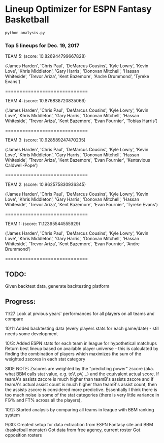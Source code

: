 # Lineup Optimizer for ESPN Fantasy Basketball

```r
python analysis.py
```

### Top 5 lineups for Dec. 19, 2017

TEAM 5:  (score: 10.826944799667828)

('James Harden', 'Chris Paul', 'DeMarcus Cousins', 'Kyle Lowry', 'Kevin Love', 'Khris Middleton', 'Gary Harris', 'Donovan Mitchell', 'Hassan Whiteside', 'Trevor Ariza', 'Kent Bazemore', 'Andre Drummond', 'Tyreke Evans')

=============================


TEAM 4:  (score: 10.876838720835066)

('James Harden', 'Chris Paul', 'DeMarcus Cousins', 'Kyle Lowry', 'Kevin Love', 'Khris Middleton', 'Gary Harris', 'Donovan Mitchell', 'Hassan Whiteside', 'Trevor Ariza', 'Kent Bazemore', 'Evan Fournier', 'Tobias Harris')

=============================


TEAM 3:  (score: 10.928589247470235)

('James Harden', 'Chris Paul', 'DeMarcus Cousins', 'Kyle Lowry', 'Kevin Love', 'Khris Middleton', 'Gary Harris', 'Donovan Mitchell', 'Hassan Whiteside', 'Trevor Ariza', 'Kent Bazemore', 'Evan Fournier', 'Kentavious Caldwell-Pope')

=============================


TEAM 2:  (score: 10.962575830936345)

('James Harden', 'Chris Paul', 'DeMarcus Cousins', 'Kyle Lowry', 'Kevin Love', 'Khris Middleton', 'Gary Harris', 'Donovan Mitchell', 'Hassan Whiteside', 'Trevor Ariza', 'Kent Bazemore', 'Evan Fournier', 'Tyreke Evans')

=============================


TEAM 1:  (score: 11.12395544555929)

('James Harden', 'Chris Paul', 'DeMarcus Cousins', 'Kyle Lowry', 'Kevin Love', 'Khris Middleton', 'Gary Harris', 'Donovan Mitchell', 'Hassan Whiteside', 'Trevor Ariza', 'Kent Bazemore', 'Evan Fournier', 'Andre Drummond')

=============================

## TODO: 
Given backtest data, generate backtesting platform

## Progress: 
11/27 
Look at prvious years' performances for all players on all teams and compare 

10/11
Added backtesting data (every players stats for each game/date) - still needs some development 

10/3:
Added ESPN stats for each team in league for hypothetical matchups
Return best lineup based on available player universe - this is calculated by finding the combination of players which maximizes the sum of the weighted zscores in each stat category

SIDE NOTE: Zscores are weighted by the "predicting power" zscore (aka. what BBM calls stat value, e.g. toV, pV,...) and the equivalent actual score. If teamA's assists zscore is much higher than teamB's assists zscore and if teamA's actual assist count is much higher than teamB's assist count, then the assists zscore is considered more predictive. Essentially I think there is too much noise is some of the stat categories (there is very little variance in FG% and FT% across all the players), 

10/2:
Started analysis by comparing all teams in league with BBM ranking system

9/30: 
Created setup for data extraction from ESPN Fantasy site and BBM (basketball monster)
Got data from free agency, current roster
Got opposition rosters

